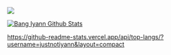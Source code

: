 <img src="https://visitcount.itsvg.in/api?id=justnotiyann&label=Profile%20Views&color=12&icon=5&pretty=true">
  
[![Bang Iyann Github Stats](https://github-readme-stats.vercel.app/api?username=justnotiyann&count_private=true&theme=default&show_icons=true)](https://github.com/justnotiyann)

https://github-readme-stats.vercel.app/api/top-langs/?username=justnotiyann&layout=compact
